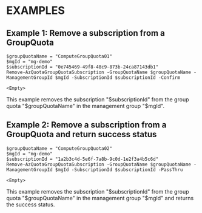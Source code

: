 # EXAMPLES

## Example 1: Remove a subscription from a GroupQuota
```
$groupQuotaName = "ComputeGroupQuota01"
$mgId = "mg-demo"
$subscriptionId = "0e745469-49f8-48c9-873b-24ca87143db1"
Remove-AzQuotaGroupQuotaSubscription -GroupQuotaName $groupQuotaName -ManagementGroupId $mgId -SubscriptionId $subscriptionId -Confirm
```

```output
<Empty>
```

This example removes the subscription "$subscriptionId" from the group quota "$groupQuotaName" in the management group "$mgId".

## Example 2: Remove a subscription from a GroupQuota and return success status
```
$groupQuotaName = "ComputeGroupQuota02"
$mgId = "mg-demo"
$subscriptionId = "1a2b3c4d-5e6f-7a8b-9c0d-1e2f3a4b5c6d"
Remove-AzQuotaGroupQuotaSubscription -GroupQuotaName $groupQuotaName -ManagementGroupId $mgId -SubscriptionId $subscriptionId -PassThru
```

```output
<Empty>
```

This example removes the subscription "$subscriptionId" from the group quota "$groupQuotaName" in the management group "$mgId" and returns the success status.

